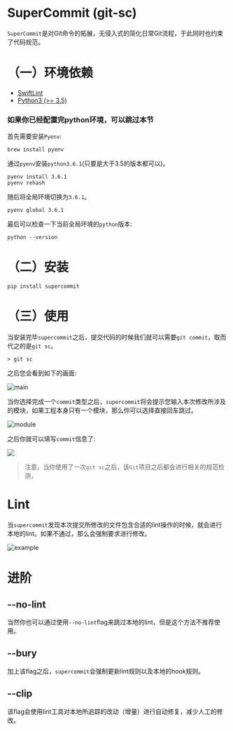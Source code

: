 # SuperCommit (git-sc)

`SuperCommit`是对Git命令的拓展，无侵入式的简化日常Git流程，于此同时也约束了代码规范。

# （一）环境依赖

* [SwiftLint](https://github.com/realm/SwiftLint)
* [Python3 (>= 3.5)](https://www.python.org/)

### 如果你已经配置完python环境，可以跳过本节

首先需要安装`Pyenv`:

```
brew install pyenv
```

通过`pyenv`安装`python3.6.1`(只要是大于3.5的版本都可以)。

```
pyenv install 3.6.1
pyenv rehash
```

随后将全局环境切换为`3.6.1`。

```
pyenv global 3.6.1
```

最后可以检查一下当前全局环境的`python`版本:

```
python --version
```

# （二）安装

```
pip install supercommit
```

# （三）使用

当安装完毕`supercommit`之后，提交代码的时候我们就可以需要`git commit`，取而代之的是`git sc`。

```
> git sc
```

之后您会看到如下的画面:

![main](https://assets.souche.com/assets/sccimg/supercommit/main.png)

当你选择完成一个`commit`类型之后，`supercommit`将会提示您输入本次修改所涉及的模块，如果工程本身只有一个模块，那么你可以选择直接回车跳过。

![module](https://assets.souche.com/assets/sccimg/supercommit/module-all.png)

之后你就可以填写`commit`信息了:

![](https://assets.souche.com/assets/sccimg/supercommit/commit.png)

> 注意，当你使用了一次`git sc`之后，该`Git`项目之后都会进行相关的规范检测，

# Lint

当`supercommit`发现本次提交所修改的文件包含合适的lint操作的时候，就会进行本地的lint。如果不通过，那么会强制要求进行修改。


![example](https://git.souche-inc.com/soucheclub/supercommit/raw/master/snapshot/lint-result.png)


# 进阶


## --no-lint

当然你也可以通过使用`--no-lint`flag来跳过本地的lint，但是这个方法不推荐使用。

## --bury

加上该flag之后，`supercommit`会强制更新lint规则以及本地的hook规则。

## --clip

该flag会使用lint工具对本地所追踪的改动（增量）进行自动修复，减少人工的修改。




